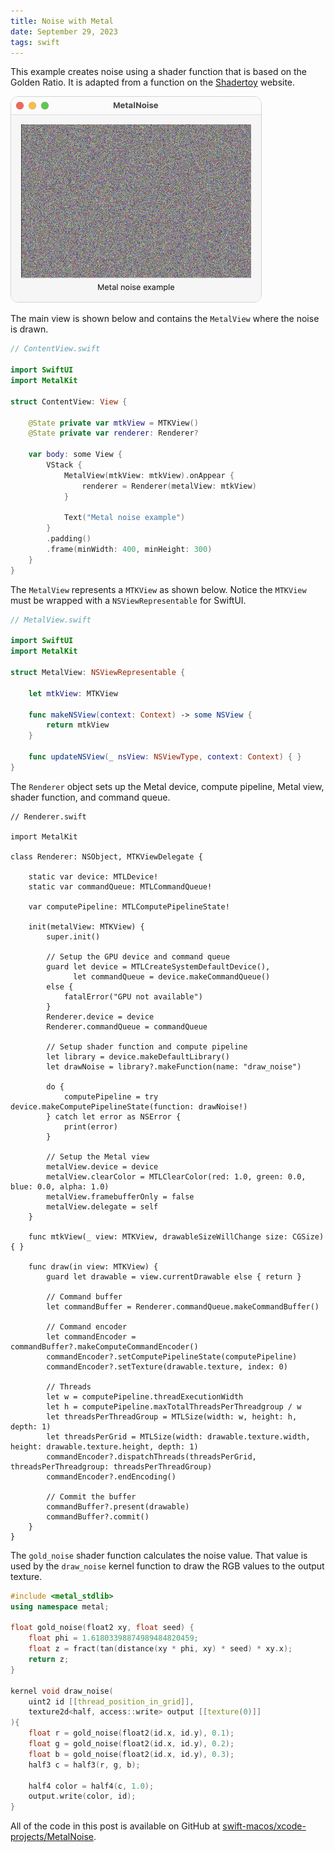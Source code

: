 ```yaml
---
title: Noise with Metal
date: September 29, 2023
tags: swift
---
```


This example creates noise using a shader function that is based on the Golden Ratio. It is adapted from a function on the [Shadertoy](https://www.shadertoy.com/view/ltB3zD) website.

<img src="../../assets/images/metal-noise.png" style="max-width:400px;border:1px solid lightgrey;border-radius:12px;" alt="metal noise">

The main view is shown below and contains the `MetalView` where the noise is drawn.

```swift
// ContentView.swift

import SwiftUI
import MetalKit

struct ContentView: View {

    @State private var mtkView = MTKView()
    @State private var renderer: Renderer?

    var body: some View {
        VStack {
            MetalView(mtkView: mtkView).onAppear {
                renderer = Renderer(metalView: mtkView)
            }

            Text("Metal noise example")
        }
        .padding()
        .frame(minWidth: 400, minHeight: 300)
    }
}
```

The `MetalView` represents a `MTKView` as shown below. Notice the `MTKView` must be wrapped with a `NSViewRepresentable` for SwiftUI.

```swift
// MetalView.swift

import SwiftUI
import MetalKit

struct MetalView: NSViewRepresentable {

    let mtkView: MTKView

    func makeNSView(context: Context) -> some NSView {
        return mtkView
    }

    func updateNSView(_ nsView: NSViewType, context: Context) { }
}
```

The `Renderer` object sets up the Metal device, compute pipeline, Metal view, shader function, and command queue.

```{ .swift .pre1000 }
// Renderer.swift

import MetalKit

class Renderer: NSObject, MTKViewDelegate {

    static var device: MTLDevice!
    static var commandQueue: MTLCommandQueue!

    var computePipeline: MTLComputePipelineState!

    init(metalView: MTKView) {
        super.init()

        // Setup the GPU device and command queue
        guard let device = MTLCreateSystemDefaultDevice(),
              let commandQueue = device.makeCommandQueue()
        else {
            fatalError("GPU not available")
        }
        Renderer.device = device
        Renderer.commandQueue = commandQueue

        // Setup shader function and compute pipeline
        let library = device.makeDefaultLibrary()
        let drawNoise = library?.makeFunction(name: "draw_noise")

        do {
            computePipeline = try device.makeComputePipelineState(function: drawNoise!)
        } catch let error as NSError {
            print(error)
        }

        // Setup the Metal view
        metalView.device = device
        metalView.clearColor = MTLClearColor(red: 1.0, green: 0.0, blue: 0.0, alpha: 1.0)
        metalView.framebufferOnly = false
        metalView.delegate = self
    }

    func mtkView(_ view: MTKView, drawableSizeWillChange size: CGSize) { }

    func draw(in view: MTKView) {
        guard let drawable = view.currentDrawable else { return }

        // Command buffer
        let commandBuffer = Renderer.commandQueue.makeCommandBuffer()

        // Command encoder
        let commandEncoder = commandBuffer?.makeComputeCommandEncoder()
        commandEncoder?.setComputePipelineState(computePipeline)
        commandEncoder?.setTexture(drawable.texture, index: 0)

        // Threads
        let w = computePipeline.threadExecutionWidth
        let h = computePipeline.maxTotalThreadsPerThreadgroup / w
        let threadsPerThreadGroup = MTLSize(width: w, height: h, depth: 1)
        let threadsPerGrid = MTLSize(width: drawable.texture.width, height: drawable.texture.height, depth: 1)
        commandEncoder?.dispatchThreads(threadsPerGrid, threadsPerThreadgroup: threadsPerThreadGroup)
        commandEncoder?.endEncoding()

        // Commit the buffer
        commandBuffer?.present(drawable)
        commandBuffer?.commit()
    }
}
```

The `gold_noise` shader function calculates the noise value. That value is used by the `draw_noise` kernel function to draw the RGB values to the output texture.

```cpp
#include <metal_stdlib>
using namespace metal;

float gold_noise(float2 xy, float seed) {
    float phi = 1.61803398874989484820459;
    float z = fract(tan(distance(xy * phi, xy) * seed) * xy.x);
    return z;
}

kernel void draw_noise(
    uint2 id [[thread_position_in_grid]],
    texture2d<half, access::write> output [[texture(0)]]
){
    float r = gold_noise(float2(id.x, id.y), 0.1);
    float g = gold_noise(float2(id.x, id.y), 0.2);
    float b = gold_noise(float2(id.x, id.y), 0.3);
    half3 c = half3(r, g, b);

    half4 color = half4(c, 1.0);
    output.write(color, id);
}
```

All of the code in this post is available on GitHub at [swift-macos/xcode-projects/MetalNoise](https://github.com/wigging/swift-macos).

